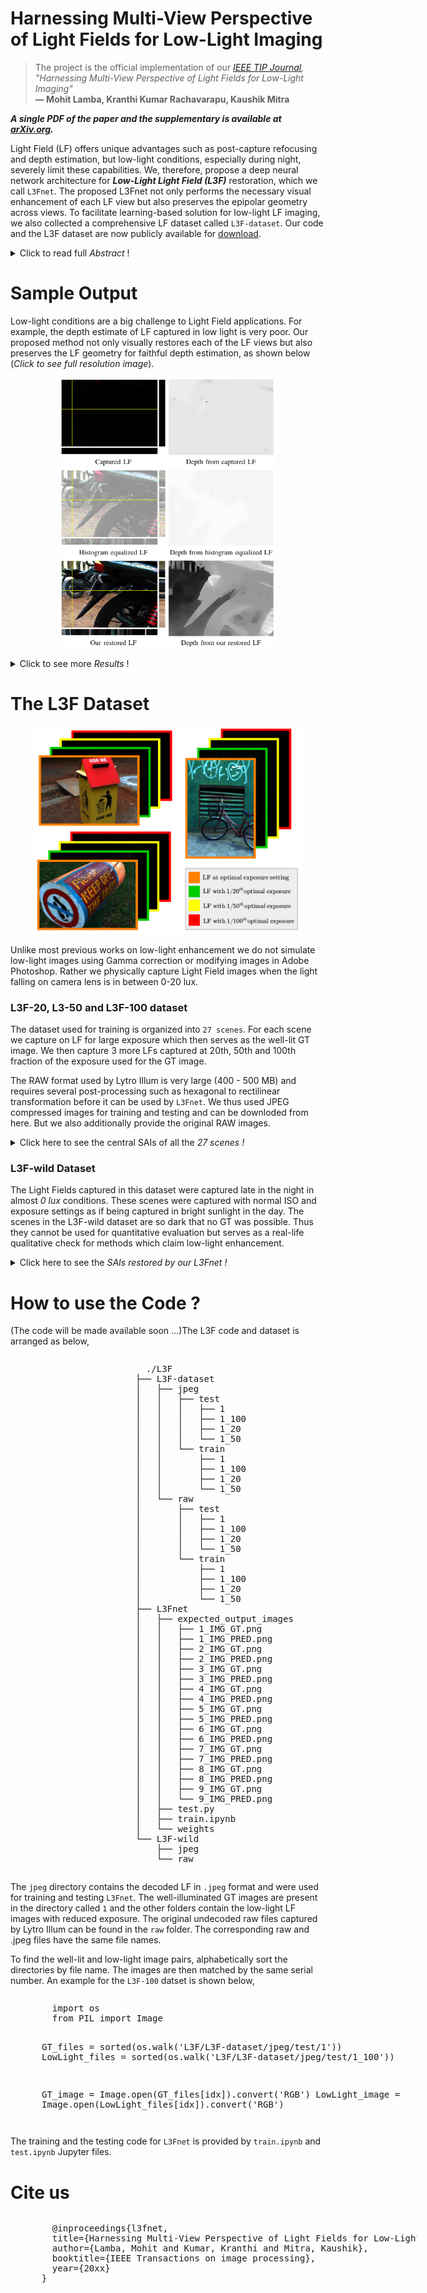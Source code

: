 # Harnessing Multi-View Perspective of Light Fields for Low-Light Imaging 

> The project is the official implementation of our *[IEEE TIP Journal](https://ieeexplore.ieee.org/Xplore/home.jsp), "Harnessing Multi-View Perspective of Light Fields for Low-Light Imaging"*<br>  **&mdash; Mohit Lamba, Kranthi Kumar Rachavarapu, Kaushik Mitra**

***A single PDF of the paper and the supplementary is available at [arXiv.org](https://arxiv.org/abs/2003.02438).***

Light Field (LF) offers unique advantages such as post-capture refocusing and depth estimation, but low-light conditions, especially during night, severely limit these capabilities. We, therefore, propose a deep neural network architecture for ***Low-Light Light Field (L3F)*** restoration, which we call `L3Fnet`. The proposed L3Fnet not only performs the necessary visual enhancement of each LF view but also preserves the epipolar geometry across views. To facilitate learning-based solution for low-light LF imaging, we also collected a comprehensive LF dataset called `L3F-dataset`. Our code and the L3F dataset are now publicly available for [download](https://docs.google.com/document/d/1T6ct8PLkfm15LPRjRu--Nw7eoFJdvGjZHCI52hyFsEo/edit?usp=sharing). 

<details>
  <summary>Click to read full <i>Abstract</i> !</summary>
  
<p> Light Field (LF) offers unique advantages such as post-capture refocusing and depth estimation, but low-light conditions severely limit these capabilities.
To restore low-light LFs we should harness the geometric cues present in different LF views, which is not possible using single-frame low-light enhancement techniques. We, therefore, propose a deep neural network architecture for Low-Light Light Field (L3F) restoration, which we refer to as <code>L3Fnet</code>. The proposed L3Fnet not only performs the necessary visual enhancement of each LF view but also preserves the epipolar geometry across views. We achieve this by adopting a two-stage architecture for L3Fnet. Stage-I looks at all the LF views to encode the LF geometry. This encoded information is then used in Stage-II to reconstruct each LF view. <br>
To facilitate learning-based techniques for low-light LF imaging, we collected a comprehensive LF dataset of various scenes. For each scene, we captured four LFs, one with near-optimal exposure and ISO settings and the others at different levels of low-light conditions varying from low to extreme low-light settings. The effectiveness of the proposed L3Fnet is supported by both visual and numerical comparisons on this dataset. To further analyze the performance of low-light reconstruction methods, we also propose an <code>L3F-wild dataset</code> that contains LF captured late at night with almost zero lux values. No ground truth is available in this dataset. To perform well on the L3F-wild dataset, any method must adapt to the light level of the captured scene. To do this we use a pre-processing block that makes L3Fnet robust to various degrees of low-light conditions. Lastly, we show that L3Fnet can also be used for low-light enhancement of single-frame images, despite it being engineered for LF data. We do so by converting the single-frame DSLR image into a form suitable to L3Fnet, which we call as <code>pseudo-LF</code>. </p> 
 
</details>

# Sample Output
Low-light conditions are a big challenge to Light Field applications.
For example, the depth estimate of LF captured in low light is very poor. Our
proposed method not only visually restores each of the LF views but also
preserves the LF geometry for faithful depth estimation, as shown below (*Click to see full resolution image*).
<p align="center">
  <a href="https://raw.githubusercontent.com/MohitLamba94/L3Fnet/main/imgs/title_fig.png">
  <img src="https://raw.githubusercontent.com/MohitLamba94/L3Fnet/main/imgs/title_fig.png" alt="Click to expand full res image" height="432">
  </a>
</p> 

<details>
  <summary>Click to see more <i>Results</i> !</summary>

The proposed L3Fnet harnesses information form all the views to produce sharper and less noisy restorations. Compared to our restoration, the existing state-of-the-art methods exhibit considerable amount of noise and blurriness in their restorations. This is substantiated by both qualitative and PSNR/SSIM quantitative evaluations.

<p align="center">
  <img src="https://raw.githubusercontent.com/MohitLamba94/L3Fnet/main/imgs/fig4.png">
  <img src="https://raw.githubusercontent.com/MohitLamba94/L3Fnet/main/imgs/table.png">
  <img src="https://raw.githubusercontent.com/MohitLamba94/L3Fnet/main/imgs/depth.jpg">
</p>

</details>

# The L3F Dataset

<p align="center">
  <img src="https://raw.githubusercontent.com/MohitLamba94/L3Fnet/main/imgs/dataset.png" height="332">
</p>

Unlike most previous works on low-light enhancement we do not simulate low-light images using Gamma correction or modifying images in Adobe Photoshop. Rather we physically capture Light Field images when the light falling on camera lens is in between 0-20 lux.

### L3F-20, L3-50 and L3F-100 dataset
The dataset used for training is organized into `27 scenes`. For each scene we capture on LF for large exposure which then serves as the well-lit GT image. We then capture 3 more LFs captured at 20th, 50th and 100th fraction of the exposure used for the GT image.

The RAW format used by Lytro Illum is very large (400 - 500 MB) and requires several post-processing such as hexagonal to rectilinear transformation before it can be used by `L3Fnet`. We thus used JPEG compressed images for training and testing and can be downloded from here. But we also additionally provide the original RAW images.

<details>
  <summary>Click here to see the central SAIs of all the <i>27 scenes ! </i> </summary>

The following scenes are used for TRAINING.

<p align="center">
  <img src="https://raw.githubusercontent.com/MohitLamba94/L3Fnet/main/imgs/train.png">
</p>

The following scenes are used for TESTING.

<p align="center">
  <img src="https://raw.githubusercontent.com/MohitLamba94/L3Fnet/main/imgs/test.png">
</p>

</details>

### L3F-wild Dataset
The Light Fields captured in this dataset were captured late in the night in almost <i>0 lux</i> conditions. These scenes were captured with normal ISO and exposure settings as if being captured in bright sunlight in the day. The scenes in the L3F-wild dataset are so dark that no GT was possible. Thus they cannot be used for quantitative evaluation but serves as a real-life qualitative check for methods which claim low-light enhancement.

<details>
  <summary>Click here to see the <i>SAIs restored by our L3Fnet ! </i> </summary>

<p align="center">
  <br> <img src="https://raw.githubusercontent.com/MohitLamba94/L3Fnet/main/imgs/wild.png">
</p>

</details>


# How to use the Code ?

(The code will be made available soon ...)The L3F code and dataset is arranged as below,

<div style="width:300px;overflow:auto;padding-left:200px;">
<pre>
  ./L3F
├── L3F-dataset
│   ├── jpeg
│   │   ├── test
│   │   │   ├── 1
│   │   │   ├── 1_100
│   │   │   ├── 1_20
│   │   │   └── 1_50
│   │   └── train
│   │       ├── 1
│   │       ├── 1_100
│   │       ├── 1_20
│   │       └── 1_50
│   └── raw
│       ├── test
│       │   ├── 1
│       │   ├── 1_100
│       │   ├── 1_20
│       │   └── 1_50
│       └── train
│           ├── 1
│           ├── 1_100
│           ├── 1_20
│           └── 1_50
├── L3Fnet
│   ├── expected_output_images
│   │   ├── 1_IMG_GT.png
│   │   ├── 1_IMG_PRED.png
│   │   ├── 2_IMG_GT.png
│   │   ├── 2_IMG_PRED.png
│   │   ├── 3_IMG_GT.png
│   │   ├── 3_IMG_PRED.png
│   │   ├── 4_IMG_GT.png
│   │   ├── 4_IMG_PRED.png
│   │   ├── 5_IMG_GT.png
│   │   ├── 5_IMG_PRED.png
│   │   ├── 6_IMG_GT.png
│   │   ├── 6_IMG_PRED.png
│   │   ├── 7_IMG_GT.png
│   │   ├── 7_IMG_PRED.png
│   │   ├── 8_IMG_GT.png
│   │   ├── 8_IMG_PRED.png
│   │   ├── 9_IMG_GT.png
│   │   └── 9_IMG_PRED.png
│   ├── test.py
│   ├── train.ipynb
│   └── weights
└── L3F-wild
    ├── jpeg
    └── raw
</pre>
</div>

The <code>jpeg</code> directory contains the decoded LF in `.jpeg` format and were used for training and testing <code>L3Fnet</code>. The well-illuminated GT images are present in the directory called <code>1</code> and the other folders contain the low-light LF images with reduced exposure. The original undecoded raw files captured by Lytro Illum can be found in the <code>raw</code> folder. The corresponding raw and .jpeg files have the same file names.

To find the well-lit and low-light image pairs, alphabetically sort the directories by file name. The images are then matched by the same serial number. An example for the <code>L3F-100</code> datset is shown below,

<div style="width:600px;overflow:auto;padding-left:50px;">
<pre>
  import os
  from PIL import Image
  
  GT_files = sorted(os.walk('L3F/L3F-dataset/jpeg/test/1'))
  LowLight_files = sorted(os.walk('L3F/L3F-dataset/jpeg/test/1_100'))
  
  GT_image = Image.open(GT_files[idx]).convert('RGB')
  LowLight_image = Image.open(LowLight_files[idx]).convert('RGB')
</pre>
</div>

The training and the testing code for <code>L3Fnet</code> is provided by <code>train.ipynb</code> and <code>test.ipynb</code> Jupyter files. 

# Cite us

<div style="width:600px;overflow:auto;padding-left:50px;">
<pre>
  @inproceedings{l3fnet,
  title={Harnessing Multi-View Perspective of Light Fields for Low-Light Imaging},
  author={Lamba, Mohit and Kumar, Kranthi and Mitra, Kaushik},
  booktitle={IEEE Transactions on image processing},
  year={20xx}
}
</pre>
</div>




<!---
| |L3F-20 | L3F-50 | L3F-100 |
|:---:|:---:|:---:|:---:|
| LFBM5D | 24.48/0.79| 20.94/0.64| 18.14/0.46 |
| PBS | 20.80/0.68 | 16.48/0.53 | 13.94/0.38       |
| RetinexNet | 21.82/0.72| 18.98/0.59| 17.8/0.41 |
| DID | 24.09/0.78| 22.63/0.68| 20.68/0.61       |
| SGN | 24.10/0.76| 22.18/0.67| 20.70/0.59       |
| SID | 24.53/0.76| 22.87/0.66| 20.75/0.58       |
| Our L3Fnet| 25.25/0.82| 23.67/0.74| 22.61/0.70     |
--->





